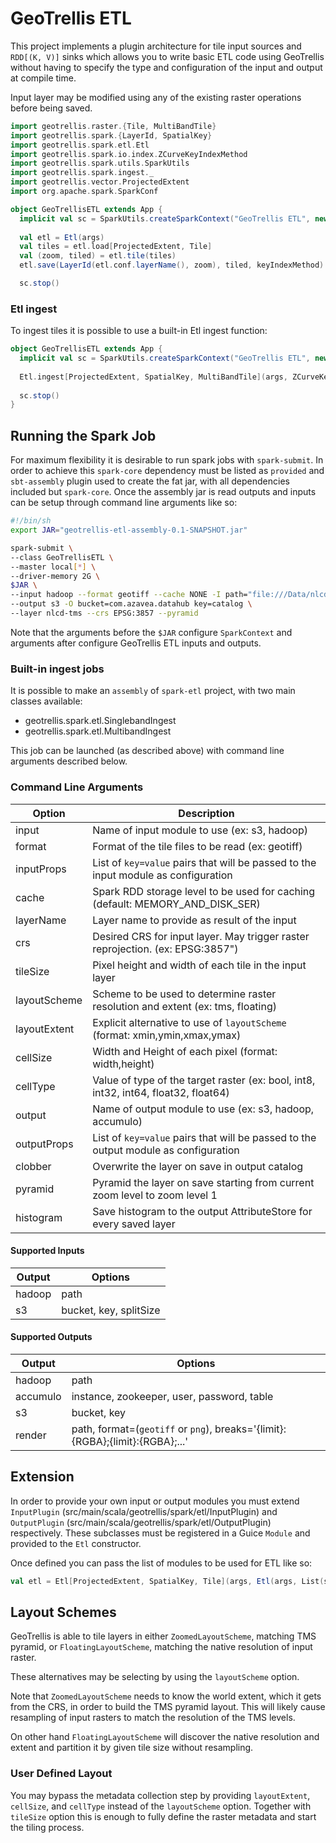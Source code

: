 # GeoTrellis ETL

This project implements a plugin architecture for tile input sources and `RDD[(K, V)]` sinks which allows you to write
basic ETL code using GeoTrellis without having to specify the type and configuration of the input and output at compile time.

Input layer may be modified using any of the existing raster operations before being saved.

```scala
import geotrellis.raster.{Tile, MultiBandTile}
import geotrellis.spark.{LayerId, SpatialKey}
import geotrellis.spark.etl.Etl
import geotrellis.spark.io.index.ZCurveKeyIndexMethod
import geotrellis.spark.utils.SparkUtils
import geotrellis.spark.ingest._
import geotrellis.vector.ProjectedExtent
import org.apache.spark.SparkConf

object GeoTrellisETL extends App {
  implicit val sc = SparkUtils.createSparkContext("GeoTrellis ETL", new SparkConf(true))
  
  val etl = Etl(args)
  val tiles = etl.load[ProjectedExtent, Tile]
  val (zoom, tiled) = etl.tile(tiles)
  etl.save(LayerId(etl.conf.layerName(), zoom), tiled, keyIndexMethod)

  sc.stop()
```

### Etl ingest

To ingest tiles it is possible to use a built-in Etl ingest function:

```scala
object GeoTrellisETL extends App {
  implicit val sc = SparkUtils.createSparkContext("GeoTrellis ETL", new SparkConf(true))
  
  Etl.ingest[ProjectedExtent, SpatialKey, MultiBandTile](args, ZCurveKeyIndexMethod)
    
  sc.stop()
}
```

## Running the Spark Job

For maximum flexibility it is desirable to run spark jobs with `spark-submit`. In order to achieve this `spark-core`
dependency must be listed as `provided` and `sbt-assembly` plugin used to create the fat jar, with all dependencies included but `spark-core`.
Once the assembly jar is read outputs and inputs can be setup through command line arguments like so:

```sh
#!/bin/sh
export JAR="geotrellis-etl-assembly-0.1-SNAPSHOT.jar"

spark-submit \
--class GeoTrellisETL \
--master local[*] \
--driver-memory 2G \
$JAR \
--input hadoop --format geotiff --cache NONE -I path="file:///Data/nlcd/tiles" \
--output s3 -O bucket=com.azavea.datahub key=catalog \
--layer nlcd-tms --crs EPSG:3857 --pyramid
```

Note that the arguments before the `$JAR` configure `SparkContext` and arguments after configure GeoTrellis ETL inputs and outputs.

### Built-in ingest jobs

It is possible to make an `assembly` of `spark-etl` project, with two main classes available:

 * geotrellis.spark.etl.SinglebandIngest
 * geotrellis.spark.etl.MultibandIngest
 
This job can be launched (as described above) with command line arguments described below.

### Command Line Arguments

 Option       | Description
------------- | -------------
input         | Name of input module to use (ex: s3, hadoop)
format        | Format of the tile files to be read (ex: geotiff)
inputProps    | List of `key=value` pairs that will be passed to the input module as configuration
cache         | Spark RDD storage level to be used for caching (default: MEMORY_AND_DISK_SER)
layerName     | Layer name to provide as result of the input
crs           | Desired CRS for input layer. May trigger raster reprojection. (ex: EPSG:3857")
tileSize      | Pixel height and width of each tile in the input layer
layoutScheme  | Scheme to be used to determine raster resolution and extent (ex: tms, floating)
layoutExtent  | Explicit alternative to use of `layoutScheme` (format: xmin,ymin,xmax,ymax)
cellSize      | Width and Height of each pixel (format: width,height)
cellType      | Value of type of the target raster (ex: bool, int8, int32, int64, float32, float64)
output        | Name of output module to use (ex: s3, hadoop, accumulo)
outputProps   | List of `key=value` pairs that will be passed to the output module as configuration
clobber       | Overwrite the layer on save in output catalog
pyramid       | Pyramid the layer on save starting from current zoom level to zoom level 1
histogram     | Save histogram to the output AttributeStore for every saved layer


#### Supported Inputs

Output    | Options
----------|----------------
hadoop    | path
s3        | bucket, key, splitSize

#### Supported Outputs

Output    | Options
----------|----------------
hadoop    | path
accumulo  | instance, zookeeper, user, password, table
s3        | bucket, key
render    | path, format=(`geotiff` or `png`), breaks='{limit}:{RGBA};{limit}:{RGBA};...'


## Extension

In order to provide your own input or output modules you must extend `InputPlugin` (src/main/scala/geotrellis/spark/etl/InputPlugin) and
`OutputPlugin` (src/main/scala/geotrellis/spark/etl/OutputPlugin) respectively. These subclasses must be registered in a Guice `Module` and provided
to the `Etl` constructor.

Once defined you can pass the list of modules to be used for ETL like so:

```scala
val etl = Etl[ProjectedExtent, SpatialKey, Tile](args, Etl(args, List(s3.S3Module, hadoop.HadoopModule)))
```

## Layout Schemes

GeoTrellis is able to tile layers in either `ZoomedLayoutScheme`, matching TMS pyramid, or `FloatingLayoutScheme`, matching the native resolution of input raster.

These alternatives may be selecting by using the `layoutScheme` option.

Note that `ZoomedLayoutScheme` needs to know the world extent, which it gets from the CRS, in order to build the TMS pyramid layout.
This will likely cause resampling of input rasters to match the resolution of the TMS levels.

On other hand `FloatingLayoutScheme` will discover the native resolution and extent and partition it by given tile size without resampling.

### User Defined Layout

You may bypass the metadata collection step by providing `layoutExtent`, `cellSize`, and `cellType` instead of the `layoutScheme` option.
Together with `tileSize` option this is enough to fully define the raster metadata and start the tiling process.